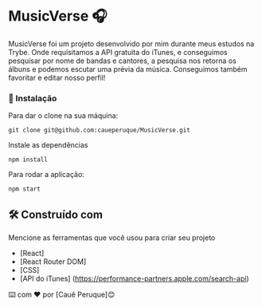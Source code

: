 # MusicVerse 🎧

MusicVerse foi um projeto desenvolvido por mim durante meus estudos na Trybe. Onde requisitamos a API gratuita do iTunes, e conseguimos pesquisar por nome de bandas e cantores, a pesquisa nos retorna os álbuns e podemos escutar uma prévia da música. Conseguimos também favoritar e editar nosso perfil!

### 🔧 Instalação

Para dar o clone na sua máquina:

```
git clone git@github.com:caueperuque/MusicVerse.git
```

Instale as dependências

```
npm install
```

Para rodar a aplicação:

```
npm start
```

## 🛠️ Construído com

Mencione as ferramentas que você usou para criar seu projeto

* [React]
* [React Router DOM]
* [CSS]
* [API do iTunes] (https://performance-partners.apple.com/search-api)

⌨️ com ❤️ por [Cauê Peruque]😊
